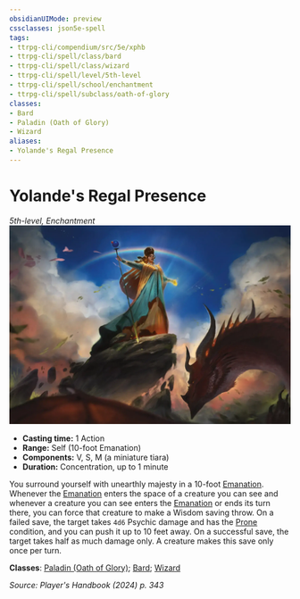 ```yaml
---
obsidianUIMode: preview
cssclasses: json5e-spell
tags:
- ttrpg-cli/compendium/src/5e/xphb
- ttrpg-cli/spell/class/bard
- ttrpg-cli/spell/class/wizard
- ttrpg-cli/spell/level/5th-level
- ttrpg-cli/spell/school/enchantment
- ttrpg-cli/spell/subclass/oath-of-glory
classes:
- Bard
- Paladin (Oath of Glory)
- Wizard
aliases:
- Yolande's Regal Presence
---
```

# Yolande's Regal Presence
*5th-level, Enchantment*  
![](Інструменти%20ДМ/CLI/spells/img/yolandes-regal-presence.webp#right)

- **Casting time:** 1 Action
- **Range:** Self (10-foot Emanation)
- **Components:** V, S, M (a miniature tiara)
- **Duration:** Concentration, up to 1 minute

You surround yourself with unearthly majesty in a 10-foot [Emanation](Інструменти%20ДМ/CLI/rules/variant-rules/emanation-area-of-effect-xphb.md). Whenever the [Emanation](Інструменти%20ДМ/CLI/rules/variant-rules/emanation-area-of-effect-xphb.md) enters the space of a creature you can see and whenever a creature you can see enters the [Emanation](Інструменти%20ДМ/CLI/rules/variant-rules/emanation-area-of-effect-xphb.md) or ends its turn there, you can force that creature to make a Wisdom saving throw. On a failed save, the target takes `4d6` Psychic damage and has the [Prone](Інструменти%20ДМ/CLI/rules/conditions.md#Prone) condition, and you can push it up to 10 feet away. On a successful save, the target takes half as much damage only. A creature makes this save only once per turn.

**Classes**: [Paladin (Oath of Glory)](Інструменти%20ДМ/CLI/lists/list-spells-classes-oath-of-glory-xphb.md "subclass=XPHB;class=XPHB"); [Bard](Інструменти%20ДМ/CLI/lists/list-spells-classes-bard.md); [Wizard](Інструменти%20ДМ/CLI/lists/list-spells-classes-wizard.md)

*Source: Player's Handbook (2024) p. 343*